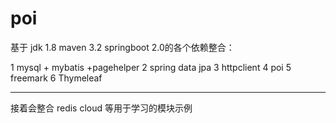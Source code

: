 # poi
基于 jdk 1.8 maven 3.2 springboot 2.0的各个依赖整合：

1 mysql + mybatis +pagehelper
2 spring data jpa
3 httpclient
4 poi
5 freemark
6 Thymeleaf

-----------------
接着会整合 redis cloud 等用于学习的模块示例
